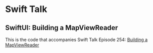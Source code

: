 # Swift Talk
## SwiftUI: Building a MapViewReader

This is the code that accompanies Swift Talk Episode 254: [Building a MapViewReader](https://talk.objc.io/episodes/S01E254-building-a-mapviewreader)
